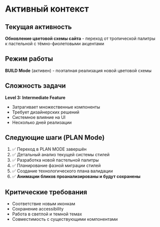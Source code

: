 # Активный контекст

## Текущая активность
**Обновление цветовой схемы сайта** - переход от тропической палитры к пастельной с тёмно-фиолетовыми акцентами

## Режим работы
**BUILD Mode** (активен) - поэтапная реализация новой цветовой схемы

## Сложность задачи
**Level 3: Intermediate Feature**
- Затрагивает множественные компоненты
- Требует дизайнерских решений
- Системное влияние на UI
- Несколько дней реализации

## Следующие шаги (PLAN Mode)
1. ✅ Переход в PLAN MODE завершён
2. ✅ Детальный анализ текущей системы стилей  
3. ✅ Разработка новой пастельной палитры
4. ✅ Планирование фазной миграции стилей
5. ✅ Создание технологического плана валидации
6. ✅ **Анимации бликов проанализированы и будут сохранены**

## Критические требования
- Соответствие новым иконкам
- Сохранение accessibility
- Работа в светлой и темной темах
- Совместимость с существующими компонентами
